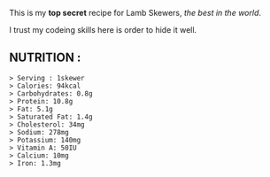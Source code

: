 This is my **top secret** recipe for Lamb Skewers, *the best in the world*.

I trust my codeing skills here is order to hide it well.

## NUTRITION :

    > Serving : 1skewer
    > Calories: 94kcal
    > Carbohydrates: 0.8g
    > Protein: 10.8g
    > Fat: 5.1g
    > Saturated Fat: 1.4g
    > Cholesterol: 34mg
    > Sodium: 278mg
    > Potassium: 140mg
    > Vitamin A: 50IU
    > Calcium: 10mg
    > Iron: 1.3mg